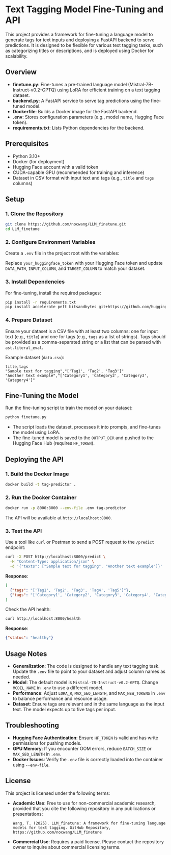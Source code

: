 # Text Tagging Model Fine-Tuning and API

This project provides a framework for fine-tuning a language model to generate tags for text inputs and deploying a FastAPI backend to serve predictions. It is designed to be flexible for various text tagging tasks, such as categorizing titles or descriptions, and is deployed using Docker for scalability.

## Overview

- **finetune.py**: Fine-tunes a pre-trained language model (Mistral-7B-Instruct-v0.2-GPTQ) using LoRA for efficient training on a text tagging dataset.
- **backend.py**: A FastAPI service to serve tag predictions using the fine-tuned model.
- **Dockerfile**: Builds a Docker image for the FastAPI backend.
- **.env**: Stores configuration parameters (e.g., model name, Hugging Face token).
- **requirements.txt**: Lists Python dependencies for the backend.

## Prerequisites

- Python 3.10+
- Docker (for deployment)
- Hugging Face account with a valid token
- CUDA-capable GPU (recommended for training and inference)
- Dataset in CSV format with input text and tags (e.g., `title` and `tags` columns)

## Setup

### 1. Clone the Repository
```bash
git clone https://github.com/nocwang/LLM_finetune.git
cd LLM_finetune
```

### 2. Configure Environment Variables
Create a `.env` file in the project root with the variables:

Replace `your_huggingface_token` with your Hugging Face token and update `DATA_PATH`, `INPUT_COLUMN`, and `TARGET_COLUMN` to match your dataset.

### 3. Install Dependencies
For fine-tuning, install the required packages:
```bash
pip install -r requirements.txt
pip install accelerate peft bitsandbytes git+https://github.com/huggingface/transformers trl py7zr auto-gptq optimum datasets
```

### 4. Prepare Dataset
Ensure your dataset is a CSV file with at least two columns: one for input text (e.g., `title`) and one for tags (e.g., `tags` as a list of strings). Tags should be provided as a comma-separated string or a list that can be parsed with `ast.literal_eval`.

Example dataset (`data.csv`):
```csv
title,tags
"Sample text for tagging","['Tag1', 'Tag2', 'Tag3']"
"Another text example","['Category1', 'Category2', 'Category3', 'Category4']"
```

## Fine-Tuning the Model

Run the fine-tuning script to train the model on your dataset:
```bash
python finetune.py
```

- The script loads the dataset, processes it into prompts, and fine-tunes the model using LoRA.
- The fine-tuned model is saved to the `OUTPUT_DIR` and pushed to the Hugging Face Hub (requires `HF_TOKEN`).

## Deploying the API

### 1. Build the Docker Image
```bash
docker build -t tag-predictor .
```

### 2. Run the Docker Container
```bash
docker run -p 8000:8000 --env-file .env tag-predictor
```

The API will be available at `http://localhost:8000`.

### 3. Test the API
Use a tool like `curl` or Postman to send a POST request to the `/predict` endpoint:
```bash
curl -X POST http://localhost:8000/predict \
  -H "Content-Type: application/json" \
  -d '{"texts": ["Sample text for tagging", "Another text example"]}'
```

**Response**:
```json
[
  {"tags": "['Tag1', 'Tag2', 'Tag3', 'Tag4', 'Tag5']"},
  {"tags": "['Category1', 'Category2', 'Category3', 'Category4', 'Category5']"}
]
```

Check the API health:
```bash
curl http://localhost:8000/health
```

**Response**:
```json
{"status": "healthy"}
```

## Usage Notes

- **Generalization**: The code is designed to handle any text tagging task. Update the `.env` file to point to your dataset and adjust column names as needed.
- **Model**: The default model is `Mistral-7B-Instruct-v0.2-GPTQ`. Change `MODEL_NAME` in `.env` to use a different model.
- **Performance**: Adjust `LORA_R`, `MAX_SEQ_LENGTH`, and `MAX_NEW_TOKENS` in `.env` to balance performance and resource usage.
- **Dataset**: Ensure tags are relevant and in the same language as the input text. The model expects up to five tags per input.

## Troubleshooting

- **Hugging Face Authentication**: Ensure `HF_TOKEN` is valid and has write permissions for pushing models.
- **GPU Memory**: If you encounter OOM errors, reduce `BATCH_SIZE` or `MAX_SEQ_LENGTH` in `.env`.
- **Docker Issues**: Verify the `.env` file is correctly loaded into the container using `--env-file`.

## License

This project is licensed under the following terms:

- **Academic Use**: Free to use for non-commercial academic research, provided that you cite the following repository in any publications or presentations:
  ```
  Wang, T. (2025). LLM_finetune: A framework for fine-tuning language models for text tagging. GitHub Repository, https://github.com/nocwang/LLM_finetune
  ```
- **Commercial Use**: Requires a paid license. Please contact the repository owner to inquire about commercial licensing terms.
